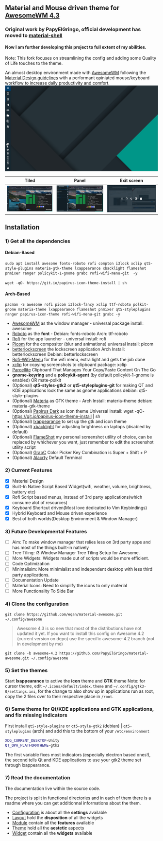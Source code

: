 ## Material and Mouse driven theme for [AwesomeWM 4.3](https://awesomewm.org/)

### Original work by PapyElGringo, official development has moved to [material-shell](https://github.com/PapyElGringo/material-shell)

#### Now I am further developing this project to full extent of my abilities.

Note: This fork focuses on streamlining the config and adding some Quality of Life touches to the theme.

An almost desktop environment made with [AwesomeWM](https://awesomewm.org/) following the [Material Design guidelines](https://material.io) with a performant opiniated mouse/keyboard workflow to increase daily productivity and comfort.
![](/theme/eqan-theme/desktop.png)

|              Tiled               |                Panel                 |              Exit screen               |
| :------------------------------: | :----------------------------------: | :------------------------------------: |
| ![](/theme/eqan-theme/tiled.png) | ![](/theme/eqan-theme/menu-open.png) | ![](/theme/eqan-theme/exit-screen.png) |

## Installation

### 1) Get all the dependencies

#### Debian-Based

```
sudo apt install awesome fonts-roboto rofi compton i3lock xclip qt5-style-plugins materia-gtk-theme lxappearance xbacklight flameshot pnmixer ranger policykit-1-gnome grabc rofi-wifi-menu-git  -y

wget -qO- https://git.io/papirus-icon-theme-install | sh
```

#### Arch-Based

```
pacman -S awesome rofi picom i3lock-fancy xclip ttf-roboto polkit-gnome materia-theme lxappearance flameshot pnmixer qt5-styleplugins ranger papirus-icon-theme rofi-wifi-menu-git grabc -y
```

- [AwesomeWM](https://awesomewm.org/) as the window manager - universal package install: awesome
- [Roboto](https://fonts.google.com/specimen/Roboto) as the **font** - Debian: fonts-roboto Arch: ttf-roboto
- [Rofi](https://github.com/DaveDavenport/rofi) for the app launcher - universal install: rofi
- [Picom](https://github.com/yshui/picom) for the compositor (blur and animations) universal install: picom
- [betterlockscreen](https://github.com/pavanjadhaw/betterlockscreen) the lockscreen application Arch Install: betterlockscreen Debian: betterlockscreen
- [Rofi-Wifi-Menu](https://aur.archlinux.org/packages/rofi-wifi-menu-git/) for the wifi menu, extra light and gets the job done
- [xclip](https://github.com/astrand/xclip) for copying screenshots to clipboard package: xclip
- [Parcellite](https://github.com/ZaWertun/parcellite) Clipboard That Manages Your Copy/Paste Content On The Go
- **gnome-keyring** and a **policykit-agent** (by default policykit-1-gnome is enabled) OR mate-polkit
- (Optional) **qt5-styles-gtk2** or **qt5-styleplugins-git** for making QT and KDE applications look the same as gnome applications debian: qt5-style-plugins
- (Optional) [Materia](https://github.com/nana-4/materia-theme) as GTK theme - Arch Install: materia-theme debian: materia-gtk-theme
- (Optional) [Papirus Dark](https://github.com/PapirusDevelopmentTeam/papirus-icon-theme) as icon theme Universal Install: wget -qO- https://git.io/papirus-icon-theme-install | sh
- (Optional) [lxappearance](https://sourceforge.net/projects/lxde/files/LXAppearance/) to set up the gtk and icon theme
- (Optional) [xbacklight](https://www.x.org/archive/X11R7.5/doc/man/man1/xbacklight.1.html) for adjusting brightness on laptops (disabled by default)
- (Optional) [FlameShot](https://github.com/flameshot-org/flameshot) my personal screenshot utility of choice, can be replaced by whichever you want, just remember to edit the screenshot utility script
- (Optional) [GrabC](https://github.com/muquit/grabc) Color Picker Key Combination is Super + Shift + P
- (Optional) [Alacrty](https://github.com/alacritty/alacritty) Default Terminal

### 2) Current Features

- [x] Material Design
- [x] Built-In Native Script Based Widget(wifi, weather, volume, brightness, battery etc)
- [x] Rofi Script based menus, instead of 3rd party applications(which consume alot of resources)
- [x] Keyboard Shortcut driven(Most love dedicated to Vim Keybindings)
- [x] Hybrid Keyboard and Mouse driven experience
- [x] Best of both worlds(Desktop Environment & Window Manager)

### 3) Future Developmental Features

- [ ] Aim: To make window manager that relies less on 3rd party apps and has most of the things built-in natively
- [ ] Tree Tiling: i3 Window Manager Tree Tiling Setup for Awesome.
- [ ] More Widgets: Widgets made out of scripts would be more efficient.
- [ ] Code Optimization
- [ ] Minimalisim: More minimialist and independent desktop with less third party applications.
- [ ] Documentation Update
- [ ] Material Icons: Need to simplify the icons to only material
- [ ] More Functionality To Side Bar

### 4) Clone the configuration

```
git clone https://github.com/eqan/material-awesome.git ~/.config/awesome
```

> Awesome 4.3 is so new that most of the distributions have not updated it yet. If you want to install this config on Awesome 4.2 (current version on depo) use the specific awesome-4.2 branch (not in development by me)

```
git clone -b awesome-4.2 https://github.com/PapyElGringo/material-awesome.git ~/.config/awesome
```

### 5) Set the themes

Start **lxappearance** to active the **icon** theme and **GTK** theme
Note: for cursor theme, edit `~/.icons/default/index.theme` and `~/.config/gtk3-0/settings.ini`, for the change to also show up in applications run as root, copy the 2 files over to their respective place in `/root`.

### 6) Same theme for Qt/KDE applications and GTK applications, and fix missing indicators

First install `qt5-style-plugins` or `qt5-style-gtk2` (debian) | `qt5-styleplugins` (arch) and add this to the bottom of your `/etc/environment`

```bash
XDG_CURRENT_DESKTOP=Unity
QT_QPA_PLATFORMTHEME=gtk2
```

The first variable fixes most indicators (especially electron based ones!), the second tells Qt and KDE applications to use your gtk2 theme set through lxappearance.

### 7) Read the documentation

The documentation live within the source code.

The project is split in functional directories and in each of them there is a readme where you can get additionnal informations about the them.

- [Configuration](./configuration) is about all the **settings** available
- [Layout](./layout) hold the **disposition** of all the widgets
- [Module](./module) contain all the **features** available
- [Theme](./theme) hold all the **aestetic** aspects
- [Widget](./widget) contain all the **widgets** available
